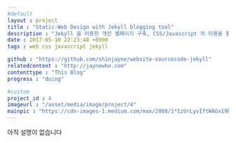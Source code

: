 ```yaml
---
#default
layout : project
title : "Static-Web Design with Jekyll blogging tool"
description : "Jekyll 을 이용한 개인 웹페이지 구축, CSS/Javascript 의 이용을 통한 Front-UI 디자인 작업"
date : 2017-05-10 22:23:40 +0900
tags : web css javascript jekyll

github : "https://github.com/shinjayne/website-sourcecode-jekyll"
relatedcontent : "http://jaynewho.com"
contenttype : "This Blog"
progress : "doing"

#custom
project_id : 4
imageurl : "/asset/media/image/project/4"
mainpic : "https://cdn-images-1.medium.com/max/2000/1*1zUrLyvIftWAGx19B2dpUQ.png"
---
```



아직 설명이 없습니다
